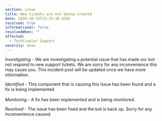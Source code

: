 ```yaml
---
section: issue
title: New tickets are not being created
date: 2020-10-23T23:33:38.920Z
resolved: true
informational: false
resolvedWhen: ""
affected:
  - TechCrawler Support
severity: down
---
```

*Investigating* - We are investigating a potential issue that has made our bot not respond to new support tickets. We are sorry for any inconvenience this may cause you. This incident post will be updated once we have more information.

 *Identified* - This component that is causing this issue has been found and a fix is being implemented.\
\
*Monitoring* - A fix has been implemented and is being monitored.

*Resolved* - The issue has been fixed and the bot is back up. Sorry for any inconvenience caused.